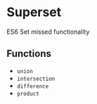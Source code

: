 # Superset

ES6 Set missed functionality

## Functions

 * `union`
 * `intersection`
 * `difference`
 * `product`

